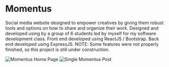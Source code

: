 # Momentus
Social media website designed to empower creatives by giving them robust tools and options on how to share and organize their work. Designed and developed using by a group of 6 students led by myself for my software development class. Front end developed using ReactJS / Bootstrap. Back end developed using ExpressJS.
NOTE: Some features were not properly finished, so this project is still under construction.

![Momentus Home Page](https://user-images.githubusercontent.com/4467658/129300752-fe89ad42-2eb8-4f22-929c-09d28020d4c5.png)
![Single Momentus Post](https://user-images.githubusercontent.com/4467658/129300759-9d49f624-2cfe-4b50-a8bb-d255feda73c3.png)
